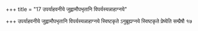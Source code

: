 +++
title = "17 उपर्याहवनीये जुह्वामौपभृतानि विपर्यस्यन्नाहाग्नये"

+++
उपर्याहवनीये जुह्वामौपभृतानि विपर्यस्यन्नाहाग्नये स्विष्टकृते ऽनुब्रूह्यग्नये स्विष्टकृते प्रेष्येति सम्प्रैषौ १७